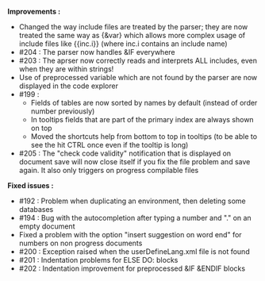 **Improvements :**

- Changed the way include files are treated by the parser; they are now treated the same way as {&var} which allows more complex usage of include files like {{inc.i}} (where inc.i contains an include name)
- #204 : The parser now handles &IF everywhere
- #203 : The aprser now correctly reads and interprets ALL includes, even when they are within strings!
- Use of preprocessed variable which are not found by the parser are now displayed in the code explorer
- #199 : 
	- Fields of tables are now sorted by names by default (instead of order number previously)
	- In tooltips fields that are part of the primary index are always shown on top
	- Moved the shortcuts help from bottom to top in tooltips (to be able to see the hit CTRL once even if the tooltip is long)
- #205 : The "check code validity" notification that is displayed on document save will now close itself if you fix the file problem and save again. It also only triggers on progress compilable files

**Fixed issues :**

- #192 : Problem when duplicating an environment, then deleting some databases
- #194 : Bug with the autocompletion after typing a number and "." on an empty document
- Fixed a problem with the option "insert suggestion on word end" for numbers on non progress documents
- #200 : Exception raised when the userDefineLang.xml file is not found
- #201 : Indentation problems for ELSE DO: blocks
- #202 : Indentation improvement for preprocessed &IF &ENDIF blocks
